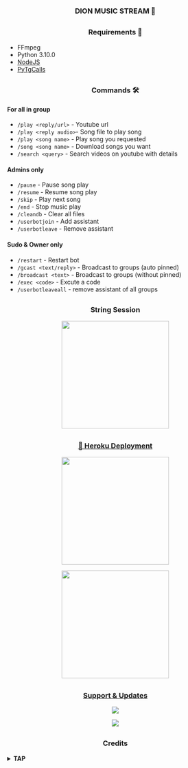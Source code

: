 </details>

<h3 align="center">DION MUSIC STREAM 🎼</h3>

##
</details>

<h3 align="center">Requirements 📝</h3>

- FFmpeg
- Python 3.10.0
- [NodeJS](https://nodesource.com/)
- [PyTgCalls](https://github.com/pytgcalls/pytgcalls)

##
</details>

<h3 align="center">Commands 🛠</h3>

#### For all in group
- `/play <reply/url>` - Youtube url
- `/play <reply audio>`- Song file to play song
- `/play <song name>` - Play song you requested
- `/song <song name>` - Download songs you want
- `/search <query>` - Search videos on youtube with details

#### Admins only
- `/pause` - Pause song play
- `/resume` - Resume song play
- `/skip` - Play next song
- `/end` - Stop music play
- `/cleandb` - Clear all files
- `/userbotjoin` - Add assistant
- `/userbotleave` - Remove assistant

#### Sudo & Owner only
- `/restart` - Restart bot
- `/gcast <text/reply>` - Broadcast to groups (auto pinned)
- `/broadcast <text>` - Broadcast to groups (without pinned)
- `/exec <code>` - Excute a code
- `/userbotleaveall` - remove assistant of all groups


##
  <h3 align="center">String Session</h3>
  <p align="center"><a href="https://t.me/StringDionRobot"><img src="https://img.shields.io/badge/Dion%20String%20Bot-yellow?style=for-the-badge&logo=telegram" width="250""/</a>  

##
  <h3 align="center">🚀 Heroku Deployment</h3>
  <p align="center"><a href="https://heroku.com/deploy?template=https://github.com/SeorangDion/DionMusicBot"><img src="https://img.shields.io/badge/Deploy%20To%20Heroku-blueviolet?style=for-the-badge&logo=heroku" width="250""/</a>  
  <p align="center"><a href="https://telegram.dog/XTZ_HerokuBot?start=U2VvcmFuZ0Rpb24vRGlvbk11c2ljQm90IGRpb24"><img src="https://img.shields.io/badge/Deploy%20Via%20Bot-blueviolet?style=for-the-badge&logo=heroku" width="250""/</a>  

##
  <h3 align="center">Support & Updates</h3>
  <p align="center"><a href="https://t.me/DionSupport"><img src="https://img.shields.io/badge/Join-Group%20Support-red.svg?style=for-the-badge&logo=Telegram"></a> <p align="center"><a href="https://t.me/DionProjects"><img src="https://img.shields.io/badge/Join-Updates%20Channel-white.svg?style=for-the-badge&logo=Telegram"></a>

##
  <h3 align="center">Credits</h3>

</details>

<details>
<summary><b> TAP </b></summary>
<br>

- [Dion](https://github.com/SeorangDion) 
- [UserLazy](https://github.com/UserLazy)
- [Laky](https://github.com/Laky-64) & [Andrew](https://github.com/AndrewLaneX): PyTgCalls
- [CallMusic](https://github.com/Callsmusic): CallMusic
- [WilliamButcherBot](https://github.com/TheHamkerCat/WilliamButcherBot): Broadcast 
